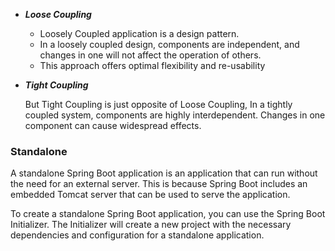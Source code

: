 
- ***Loose Coupling***
	
	- Loosely Coupled application is a design pattern. 
	- In a loosely coupled design, components are independent, and changes in one will not affect the operation of others.
	- This approach offers optimal flexibility and re-usability
	
- ***Tight Coupling***
	
	But Tight Coupling is just opposite of Loose Coupling, In a tightly coupled system, components are highly interdependent. Changes in one component can cause widespread effects.


### Standalone
A standalone Spring Boot application is an application that can run without the need for an external server. This is because Spring Boot includes an embedded Tomcat server that can be used to serve the application.

To create a standalone Spring Boot application, you can use the Spring Boot Initializer. The Initializer will create a new project with the necessary dependencies and configuration for a standalone application.